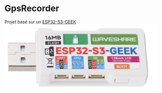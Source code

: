 # GpsRecorder

Projet basé sur un [ESP32-S3-GEEK](https://www.waveshare.com/wiki/ESP32-S3-GEEK)<br>
![ESP32-S3-GEEK](600px-ESP32-S3-GEEK-introduction-02.png)
